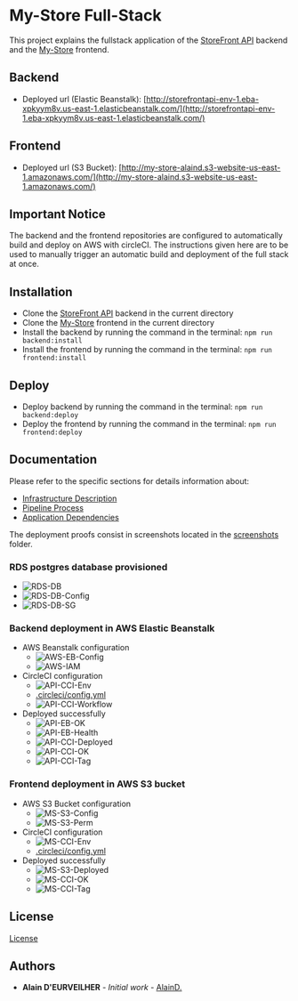 # My-Store Full-Stack

This project explains the fullstack application of the [StoreFront API](https://github.com/AlainD-/storefront-api) backend and the [My-Store](https://github.com/AlainD-/my-store) frontend.

## Backend

* Deployed url (Elastic Beanstalk): [http://storefrontapi-env-1.eba-xpkyym8v.us-east-1.elasticbeanstalk.com/](http://storefrontapi-env-1.eba-xpkyym8v.us-east-1.elasticbeanstalk.com/)

## Frontend

* Deployed url (S3 Bucket): [http://my-store-alaind.s3-website-us-east-1.amazonaws.com/](http://my-store-alaind.s3-website-us-east-1.amazonaws.com/)

## Important Notice

The backend and the frontend repositories are configured to automatically build and deploy on AWS with circleCI.
The instructions given here are to be used to manually trigger an automatic build and deployment of the full stack at once.

## Installation

* Clone the [StoreFront API](https://github.com/AlainD-/storefront-api) backend in the current directory
* Clone the [My-Store](https://github.com/AlainD-/my-store) frontend in the current directory
* Install the backend by running the command in the terminal: `npm run backend:install`
* Install the frontend by running the command in the terminal: `npm run frontend:install`

## Deploy

* Deploy backend by running the command in the terminal: `npm run backend:deploy`
* Deploy the frontend by running the command in the terminal: `npm run frontend:deploy`

## Documentation

Please refer to the specific sections for details information about:

* [Infrastructure Description](docs/INFRASTRUCTURE.md)
* [Pipeline Process](docs/PIPELINE.md)
* [Application Dependencies](docs/DEPENDENCIES.md)

The deployment proofs consist in screenshots located in the [screenshots](./screenshots) folder.

### RDS postgres database provisioned

* ![RDS-DB](./docs/screenshots/aws-rds-db-runing.png)
* ![RDS-DB-Config](./docs/screenshots/aws-rds-db-config.png)
* ![RDS-DB-SG](./docs/screenshots/aws-rds-db-security-group.png)

### Backend deployment in AWS Elastic Beanstalk

* AWS Beanstalk configuration
  * ![AWS-EB-Config](./docs/screenshots/aws-eb-config.png)
  * ![AWS-IAM](./docs/screenshots/aws-iam-user.png)
* CircleCI configuration
  * ![API-CCI-Env](./docs/screenshots/storefront-api-circle-ci-project-settings-environment-variables.png)
  * [.circleci/config.yml](https://raw.githubusercontent.com/AlainD-/storefront-api/master/.circleci/config.yml)
  * ![API-CCI-Workflow](./docs/screenshots/storefront-api-circle-ci-workflow.png)
* Deployed successfully
  * ![API-EB-OK](./docs/screenshots/storefront-api-beanstalk-deploy-success.png)
  * ![API-EB-Health](./docs/screenshots/storefront-api-aws-eb-deploed-healthy.png)
  * ![API-CCI-Deployed](./docs/screenshots/storefront-api-circle-ci-deploying-success-with-eb-cli.png)
  * ![API-CCI-OK](./docs/screenshots/storefront-api-circle-ci-deploy-latest-success.png)
  * ![API-CCI-Tag](./docs/screenshots/storefront-api-tag-success.png)

### Frontend deployment in AWS S3 bucket

* AWS S3 Bucket configuration
  * ![MS-S3-Config](./docs/screenshots/aws-s3-bucket-webhosting-config.png)
  * ![MS-S3-Perm](./docs/screenshots/aws-s3-bucket-permissions-config.png)
* CircleCI configuration
  * ![MS-CCI-Env](./docs/screenshots/my-store-circle-ci-environment-variables.png)
  * [.circleci/config.yml](https://raw.githubusercontent.com/AlainD-/my-store/master/.circleci/config.yml)
* Deployed successfully
  * ![MS-S3-Deployed](./docs/screenshots/my-store-s3-deploy-success.png)
  * ![MS-CCI-OK](./docs/screenshots/my-store-circle-ci-deploy-success.png)
  * ![MS-CCI-Tag](./docs/screenshots/my-store-tag-success.png)

## License

[License](LICENSE)

## Authors

* **Alain D'EURVEILHER** - _Initial work_ - [AlainD.](https://github.com/AlainD-)
